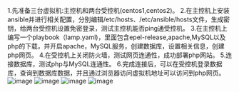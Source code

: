 1.先准备三台虚拟机:主控机和两台受控机(centos1,centos2)。
2.在主控机上安装ansible并进行相关配置，分别编辑/etc/hosts、/etc/ansible/hosts文件，生成密钥，给两台受控机设置免密登录，测试主控机能否ping通受控机。
3.在主控机上编写一个playbook（lamp.yaml)，里面包含epel-release,apache,MySQL以及php的下载，并开启apache，MySQL服务，创建数据库，设置相关信息，创建php网页。
4.在受控机上关闭防火墙，测试网页连通性，成功部署php网站。
5.连接数据库，测试php与MySQL连通性。
6.完成连接后，可以在受控机登录数据库，查询到数据库数据，并且通过浏览器访问虚拟机地址可以访问到php网页。
![image](https://github.com/huangA1200/ansible/assets/172261871/6e2edde6-1f0e-4893-9202-bd99f315522a)
![image](https://github.com/huangA1200/ansible/assets/172261871/46e3ac4a-268e-45bd-b15c-cfb084113e1f)
![image](https://github.com/huangA1200/ansible/assets/172261871/ed7e12e4-9d41-4887-9264-40c23013ce20)
![image](https://github.com/huangA1200/ansible/assets/172261871/851fb22e-1bce-4377-aa5f-5689fdcbc1ab)

